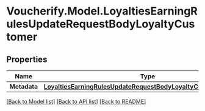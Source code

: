 # Voucherify.Model.LoyaltiesEarningRulesUpdateRequestBodyLoyaltyCustomer

## Properties

Name | Type | Description | Notes
------------ | ------------- | ------------- | -------------
**Metadata** | [**LoyaltiesEarningRulesUpdateRequestBodyLoyaltyCustomerMetadata**](LoyaltiesEarningRulesUpdateRequestBodyLoyaltyCustomerMetadata.md) |  | [optional] 

[[Back to Model list]](../README.md#documentation-for-models) [[Back to API list]](../README.md#documentation-for-api-endpoints) [[Back to README]](../README.md)


